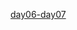 <a href="https://yangjiasshasahsha.github.io/%E8%B6%85%E5%87%A1%E7%A7%91%E6%8A%80/html/cfkj.html">day06-day07</a>
